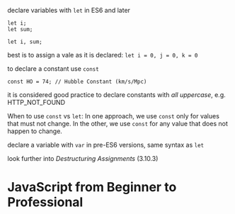declare variables with `let` in ES6 and later

```
let i;
let sum;

let i, sum;
```

best is to assign a vale as it is declared:
`let i = 0, j = 0, k = 0`

to declare a constant use `const`

```
const HO = 74; // Hubble Constant (km/s/Mpc)
```
it is considered good practice to declare constants with _all uppercase_, e.g. HTTP_NOT_FOUND

When to use `const` vs `let`:
    In one approach, we use `const` only for values that must not change. In the other, we use `const` for any value that does not happen to change.

declare a variable with `var` in pre-ES6 versions, same syntax as `let`

look further into *Destructuring Assignments* (3.10.3)


# JavaScript from Beginner to Professional

